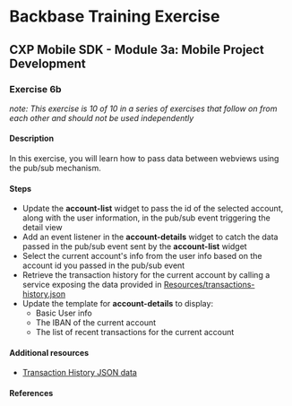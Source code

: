 # Backbase Training Exercise

## CXP Mobile SDK - Module 3a: Mobile Project Development

### Exercise 6b

_note: This exercise is 10 of 10 in a series of exercises that follow on from each other and should not be used independently_

#### Description

In this exercise, you will learn how to pass data between webviews using the pub/sub mechanism.

#### Steps

 - Update the **account-list** widget to pass the id of the selected account, along with the user information, in the pub/sub event triggering the detail view
 - Add an event listener in the **account-details** widget to catch the data passed in the pub/sub event sent by the **account-list** widget
 - Select the current account's info from the user info based on the account id you passed in the pub/sub event
 - Retrieve the transaction history for the current account by calling a service exposing the data provided in [Resources/transactions-history.json](../../Resources/transactions-history.json)
 - Update the template for **account-details** to display:
    - Basic User info
    - The IBAN of the current account
    - The list of recent transactions for the current account

#### Additional resources

 - [Transaction History JSON data](../../Resources/transactions-history.json)

#### References
